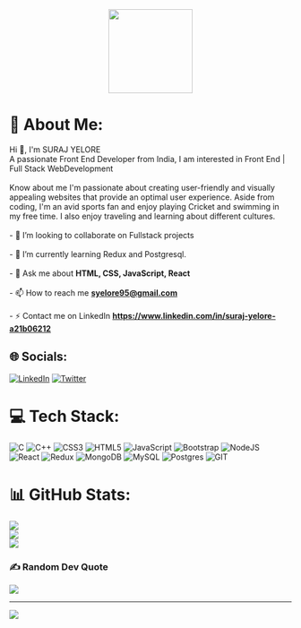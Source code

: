 <div align="center">
  <img height="150" src="https://camo.githubusercontent.com/62da68eb62b1e5f175f7d1f0191dd89a653d7908feb22d37d4a0ab07365d6791/68747470733a2f2f6d656469612e67697068792e636f6d2f6d656469612f4d3967624264396e6244724f5475314d71782f67697068792e676966"  />
</div>

###

# 💫 About Me:
Hi 👋, I'm SURAJ YELORE<br>A passionate Front End Developer from India, I am interested in Front End | Full Stack WebDevelopment<br><br>Know about me I'm passionate about creating user-friendly and visually appealing websites that provide an optimal user experience. Aside from coding, I'm an avid sports fan and enjoy playing Cricket and swimming in my free time. I also enjoy traveling and learning about different cultures.<br><br>- 👯 I’m looking to collaborate on Fullstack projects<br><br>- 🌱 I’m currently learning Redux and Postgresql.<br><br>- 💬 Ask me about **HTML, CSS, JavaScript, React**<br><br>- 📫 How to reach me **syelore95@gmail.com**<br><br>- ⚡ Contact me on LinkedIn **https://www.linkedin.com/in/suraj-yelore-a21b06212**


## 🌐 Socials:
[![LinkedIn](https://img.shields.io/badge/LinkedIn-%230077B5.svg?logo=linkedin&logoColor=white)](https://linkedin.com/in/suraj-yelore) [![Twitter](https://img.shields.io/badge/Twitter-%231DA1F2.svg?logo=Twitter&logoColor=white)](https://twitter.com/@suraj_yelore) 

# 💻 Tech Stack:
![C](https://img.shields.io/badge/c-%2300599C.svg?style=for-the-badge&logo=c&logoColor=white) ![C++](https://img.shields.io/badge/c++-%2300599C.svg?style=for-the-badge&logo=c%2B%2B&logoColor=white) ![CSS3](https://img.shields.io/badge/css3-%231572B6.svg?style=for-the-badge&logo=css3&logoColor=white) ![HTML5](https://img.shields.io/badge/html5-%23E34F26.svg?style=for-the-badge&logo=html5&logoColor=white) ![JavaScript](https://img.shields.io/badge/javascript-%23323330.svg?style=for-the-badge&logo=javascript&logoColor=%23F7DF1E) ![Bootstrap](https://img.shields.io/badge/bootstrap-%238511FA.svg?style=for-the-badge&logo=bootstrap&logoColor=white) ![NodeJS](https://img.shields.io/badge/node.js-6DA55F?style=for-the-badge&logo=node.js&logoColor=white) ![React](https://img.shields.io/badge/react-%2320232a.svg?style=for-the-badge&logo=react&logoColor=%2361DAFB) ![Redux](https://img.shields.io/badge/redux-%23593d88.svg?style=for-the-badge&logo=redux&logoColor=white) ![MongoDB](https://img.shields.io/badge/MongoDB-%234ea94b.svg?style=for-the-badge&logo=mongodb&logoColor=white) ![MySQL](https://img.shields.io/badge/mysql-%2300000f.svg?style=for-the-badge&logo=mysql&logoColor=white) ![Postgres](https://img.shields.io/badge/postgres-%23316192.svg?style=for-the-badge&logo=postgresql&logoColor=white) ![GIT](https://img.shields.io/badge/Git-fc6d26?style=for-the-badge&logo=git&logoColor=white)
# 📊 GitHub Stats:
![](https://github-readme-stats.vercel.app/api?username=Surajyelore95&theme=dark&hide_border=false&include_all_commits=true&count_private=false)<br/>
![](https://github-readme-streak-stats.herokuapp.com/?user=Surajyelore95&theme=dark&hide_border=false)<br/>
![](https://github-readme-stats.vercel.app/api/top-langs/?username=Surajyelore95&theme=dark&hide_border=false&include_all_commits=true&count_private=false&layout=compact)

### ✍️ Random Dev Quote
![](https://quotes-github-readme.vercel.app/api?type=horizontal&theme=dark)

---
[![](https://visitcount.itsvg.in/api?id=Surajyelore95&icon=0&color=0)](https://visitcount.itsvg.in)

<!-- Proudly created with GPRM ( https://gprm.itsvg.in ) -->
